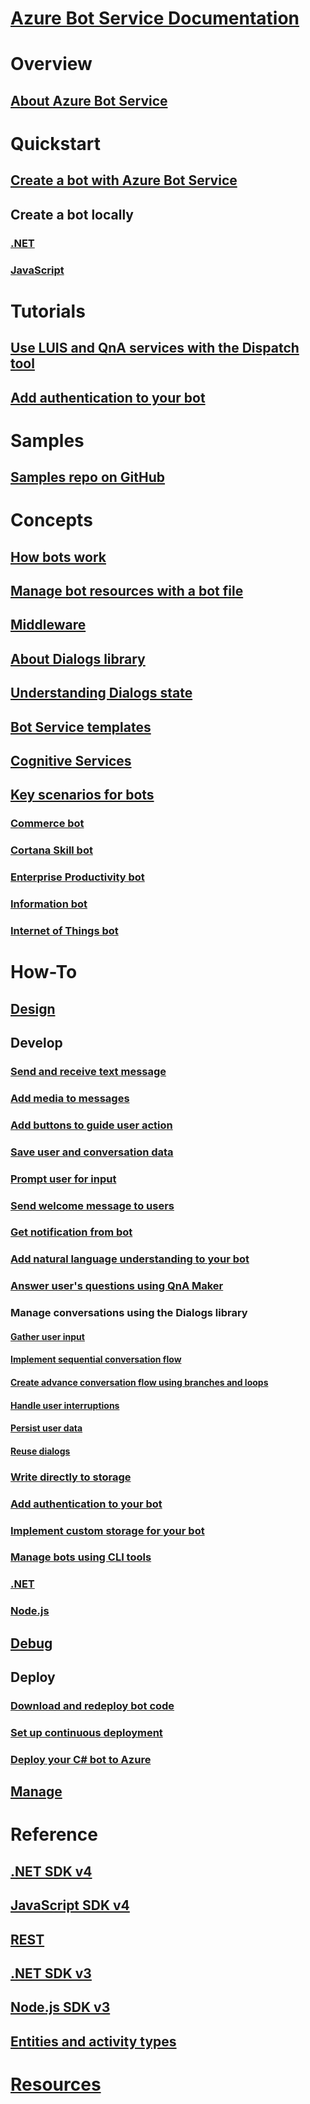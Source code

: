 # [Azure Bot Service Documentation](index.md)
# Overview
## [About Azure Bot Service](bot-service-overview-introduction.md)
# Quickstart
## [Create a bot with Azure Bot Service](~/bot-service-quickstart.md)
## Create a bot locally
### [.NET](dotnet/bot-builder-dotnet-sdk-quickstart.md)
### [JavaScript](javascript/bot-builder-javascript-quickstart.md)
# Tutorials
## [Use LUIS and QnA services with the Dispatch tool](v4sdk/bot-builder-tutorial-dispatch.md)
## [Add authentication to your bot](bot-builder-tutorial-authentication.md)
# Samples
## [Samples repo on GitHub](https://github.com/Microsoft/BotBuilder-Samples/blob/master/readme.md)
# Concepts
## [How bots work](v4sdk/bot-builder-basics.md)
## [Manage bot resources with a bot file](v4sdk/bot-file-basics.md)
## [Middleware](v4sdk/bot-builder-concept-middleware.md)
## [About Dialogs library](v4sdk/bot-builder-concept-dialog.md)
## [Understanding Dialogs state](v4sdk/bot-builder-dialog-state.md)
<!-- [Language understanding](v4sdk/bot-builder-concept-luis.md) -->
## [Bot Service templates](bot-service-concept-templates.md)
## [Cognitive Services](bot-service-concept-intelligence.md)
## [Key scenarios for bots](bot-service-scenario-overview.md)
### [Commerce bot](bot-service-scenario-commerce.md)
### [Cortana Skill bot](bot-service-scenario-cortana-skill.md)
### [Enterprise Productivity bot](bot-service-scenario-enterprise-productivity.md)
### [Information bot](bot-service-scenario-informational.md)
### [Internet of Things bot](bot-service-scenario-internet-things.md)
# How-To 
## [Design](design/TOC.md)
## Develop
<!-- ## [Best practice for welcoming the user](v4sdk/bot-builder-welcome-user.md) -->
### [Send and receive text message](v4sdk/bot-builder-howto-send-messages.md)
### [Add media to messages](v4sdk/bot-builder-howto-add-media-attachments.md)
### [Add buttons to guide user action](v4sdk/bot-builder-howto-add-suggested-actions.md)
### [Save user and conversation data](v4sdk/bot-builder-howto-v4-state.md) 
### [Prompt user for input](v4sdk/bot-builder-primitive-prompts.md) 
### [Send welcome message to users](v4sdk/bot-builder-send-welcome-message.md)
<!-- ## [Add input hints to messages](v4sdk/bot-builder-howto-add-input-hints.md) -->
### [Get notification from bot](v4sdk/bot-builder-howto-proactive-message.md)
### [Add natural language understanding to your bot](v4sdk/bot-builder-howto-v4-luis.md)
### [Answer user's questions using QnA Maker](v4sdk/bot-builder-howto-qna.md)
### Manage conversations using the Dialogs library 
#### [Gather user input](v4sdk/bot-builder-prompts.md)
#### [Implement sequential conversation flow](v4sdk/bot-builder-dialog-manage-conversation-flow.md)
#### [Create advance conversation flow using branches and loops](v4sdk/bot-builder-dialog-manage-complex-conversation-flow.md)
#### [Handle user interruptions](v4sdk/bot-builder-howto-handle-user-interrupt.md)
#### [Persist user data](v4sdk/bot-builder-tutorial-persist-user-inputs.md)
#### [Reuse dialogs](v4sdk/bot-builder-compositcontrol.md)
### [Write directly to storage](v4sdk/bot-builder-howto-v4-storage.md)
### [Add authentication to your bot](v4sdk/bot-builder-authentication.md)
### [Implement custom storage for your bot](v4sdk/bot-builder-custom-storage.md)
### [Manage bots using CLI tools](bot-builder-tools.md)
### [.NET](dotnet/TOC.md)
### [Node.js](nodejs/TOC.md)
## [Debug](debug/TOC.md)
## Deploy
### [Download and redeploy bot code](bot-service-build-download-source-code.md)
### [Set up continuous deployment](bot-service-build-continuous-deployment.md)
### [Deploy your C# bot to Azure](bot-builder-howto-deploy-azure.md)
## [Manage](manage/TOC.md)
# Reference
## [.NET SDK v4](https://aka.ms/dotnetsdk4)
## [JavaScript SDK v4](https://aka.ms/jssdk4)
## [REST](rest-api/TOC.md)
## [.NET SDK v3](/dotnet/api/?view=botbuilder-3.12.2.4)
## [Node.js SDK v3](https://docs.botframework.com/en-us/node/builder/chat-reference/modules/_botbuilder_d_.html)
## [Entities and activity types](bot-service-activities-entities.md)
# [Resources](resources/TOC.md)
